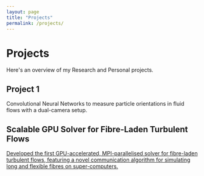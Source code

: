 ```yaml
---
layout: page
title: "Projects"
permalink: /projects/
---
```


# Projects

Here's an overview of my Research and Personal projects.

## Project 1

Convolutional Neural Networks to measure particle orientations in fluid flows with a dual-camera setup.

## Scalable GPU Solver for Fibre-Laden Turbulent Flows

[Developed the first GPU-accelerated, MPI-parallelised solver for fibre-laden turbulent flows, featuring a novel communication algorithm for simulating long and flexible fibres on super-computers.](/projects/hpc/)
